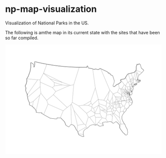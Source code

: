 # np-map-visualization
Visualization of National Parks in the US. 

The following is amthe map in its current state with the sites that have been so far compiled.

<img src="https://raw.githubusercontent.com/cgrundman/np-map-visualization/main/nps_segments.png"/>
